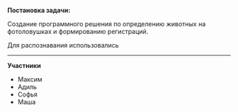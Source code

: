 **Постановка задачи:**

Создание программного решения по определению животных на фотоловушках и формированию регистраций.

Для распознавания использовались 

---
**Участники**
- Максим
- Адиль
- Софья
- Маша
